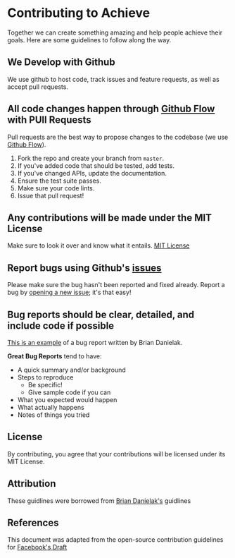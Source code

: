 # Contributing to Achieve
Together we can create something amazing and help people achieve their goals. Here are some guidelines to follow along the way.


## We Develop with Github
We use github to host code, track issues and feature requests, as well as accept pull requests.

## All code changes happen through [Github Flow](https://guides.github.com/introduction/flow/index.html) with PUll Requests
Pull requests are the best way to propose changes to the codebase (we use [Github Flow](https://guides.github.com/introduction/flow/index.html)).

1. Fork the repo and create your branch from `master`.
2. If you've added code that should be tested, add tests.
3. If you've changed APIs, update the documentation.
4. Ensure the test suite passes.
5. Make sure your code lints.
6. Issue that pull request!

## Any contributions will be made under the MIT License
Make sure to look it over and know what it entails. [MIT License](http://choosealicense.com/licenses/mit/)

## Report bugs using Github's [issues](https://github.com/briandk/transcriptase-atom/issues)
Please make sure the bug hasn't been reported and fixed already.
Report a bug by [opening a new issue](); it's that easy!

## Bug reports should be clear, detailed, and include code if possible
[This is an example](http://stackoverflow.com/q/12488905/180626) of a bug report written by Brian Danielak.

**Great Bug Reports** tend to have:

- A quick summary and/or background
- Steps to reproduce
  - Be specific!
  - Give sample code if you can
- What you expected would happen
- What actually happens
- Notes of things you tried

## License
By contributing, you agree that your contributions will be licensed under its MIT License.

## Attribution
These guidlines were borrowed from [Brian Danielak's](https://gist.github.com/briandk/3d2e8b3ec8daf5a27a62) guidlines

## References
This document was adapted from the open-source contribution guidelines for [Facebook's Draft](https://github.com/facebook/draft-js/blob/a9316a723f9e918afde44dea68b5f9f39b7d9b00/CONTRIBUTING.md)